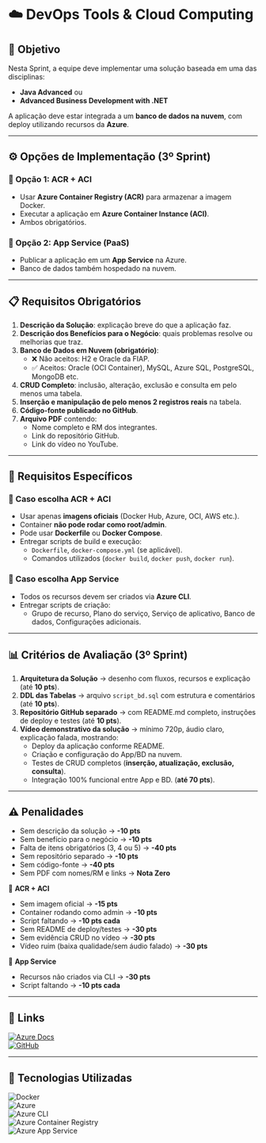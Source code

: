 # ☁️ **DevOps Tools & Cloud Computing**

## 🔶 **Objetivo**
Nesta Sprint, a equipe deve implementar uma solução baseada em uma das disciplinas:  
- **Java Advanced** ou  
- **Advanced Business Development with .NET**  

A aplicação deve estar integrada a um **banco de dados na nuvem**, com deploy utilizando recursos da **Azure**.

---

## ⚙️ **Opções de Implementação (3º Sprint)**
### 🔹 Opção 1: **ACR + ACI**
- Usar **Azure Container Registry (ACR)** para armazenar a imagem Docker.  
- Executar a aplicação em **Azure Container Instance (ACI)**.  
- Ambos obrigatórios.  

### 🔹 Opção 2: **App Service (PaaS)**
- Publicar a aplicação em um **App Service** na Azure.  
- Banco de dados também hospedado na nuvem.  

---

## 📋 **Requisitos Obrigatórios**
1. **Descrição da Solução**: explicação breve do que a aplicação faz.  
2. **Descrição dos Benefícios para o Negócio**: quais problemas resolve ou melhorias que traz.  
3. **Banco de Dados em Nuvem (obrigatório)**:  
   - ❌ Não aceitos: H2 e Oracle da FIAP.  
   - ✅ Aceitos: Oracle (OCI Container), MySQL, Azure SQL, PostgreSQL, MongoDB etc.  
4. **CRUD Completo**: inclusão, alteração, exclusão e consulta em pelo menos uma tabela.  
5. **Inserção e manipulação de pelo menos 2 registros reais** na tabela.  
6. **Código-fonte publicado no GitHub**.  
7. **Arquivo PDF** contendo:  
   - Nome completo e RM dos integrantes.  
   - Link do repositório GitHub.  
   - Link do vídeo no YouTube.  

---

## 📑 **Requisitos Específicos**
### 🔹 Caso escolha **ACR + ACI**
- Usar apenas **imagens oficiais** (Docker Hub, Azure, OCI, AWS etc.).  
- Container **não pode rodar como root/admin**.  
- Pode usar **Dockerfile** ou **Docker Compose**.  
- Entregar scripts de build e execução:  
  - `Dockerfile`, `docker-compose.yml` (se aplicável).  
  - Comandos utilizados (`docker build`, `docker push`, `docker run`).  

### 🔹 Caso escolha **App Service**
- Todos os recursos devem ser criados via **Azure CLI**.  
- Entregar scripts de criação:  
  - Grupo de recurso, Plano do serviço, Serviço de aplicativo, Banco de dados, Configurações adicionais.  

---

## 📊 **Critérios de Avaliação (3º Sprint)**
1. **Arquitetura da Solução** → desenho com fluxos, recursos e explicação (até **10 pts**).  
2. **DDL das Tabelas** → arquivo `script_bd.sql` com estrutura e comentários (até **10 pts**).  
3. **Repositório GitHub separado** → com README.md completo, instruções de deploy e testes (até **10 pts**).  
4. **Vídeo demonstrativo da solução** → mínimo 720p, áudio claro, explicação falada, mostrando:  
   - Deploy da aplicação conforme README.  
   - Criação e configuração do App/BD na nuvem.  
   - Testes de CRUD completos (**inserção, atualização, exclusão, consulta**).  
   - Integração 100% funcional entre App e BD. (**até 70 pts**).  

---

## ⚠️ **Penalidades**
- Sem descrição da solução → **-10 pts**  
- Sem benefício para o negócio → **-10 pts**  
- Falta de itens obrigatórios (3, 4 ou 5) → **-40 pts**  
- Sem repositório separado → **-10 pts**  
- Sem código-fonte → **-40 pts**  
- Sem PDF com nomes/RM e links → **Nota Zero**  

🔹 **ACR + ACI**  
- Sem imagem oficial → **-15 pts**  
- Container rodando como admin → **-10 pts**  
- Script faltando → **-10 pts cada**  
- Sem README de deploy/testes → **-30 pts**  
- Sem evidência CRUD no vídeo → **-30 pts**  
- Vídeo ruim (baixa qualidade/sem áudio falado) → **-30 pts**  

🔹 **App Service**  
- Recursos não criados via CLI → **-30 pts**  
- Script faltando → **-10 pts cada**  

---

## 📂 **Links**
[![Azure Docs](https://img.shields.io/badge/Azure-CLI%20%26%20Cloud%20Docs-blue?style=flat-square&logo=microsoftazure)](https://docs.microsoft.com/en-us/azure/devops/)  
[![GitHub](https://img.shields.io/badge/GitHub-Repositório-blue?style=flat-square&logo=github)](https://github.com/carmipa/challenge_2025_1_semestre_mottu/tree/main/Deveops_Tools_Cloud_Computing)  

---

## 🎨 **Tecnologias Utilizadas**
![Docker](https://img.shields.io/badge/Docker-2496ED?style=flat-square&logo=docker)  
![Azure](https://img.shields.io/badge/Azure-0089D6?style=flat-square&logo=microsoftazure)  
![Azure CLI](https://img.shields.io/badge/Azure%20CLI-0078D4?style=flat-square&logo=powershell)  
![Azure Container Registry](https://img.shields.io/badge/Azure%20ACR-2560E0?style=flat-square&logo=microsoftazure)  
![Azure App Service](https://img.shields.io/badge/Azure%20App%20Service-0078D7?style=flat-square&logo=windows)  

